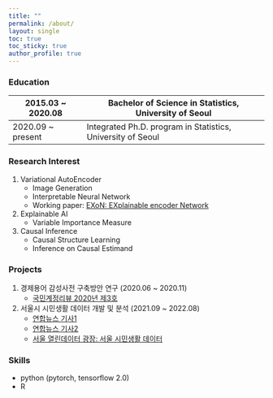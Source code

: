 ```yaml
---
title: ""
permalink: /about/
layout: single
toc: true
toc_sticky: true
author_profile: true
---
```


### Education

| 2015.03 ~ 2020.08 | Bachelor of Science in Statistics, University of Seoul     |
|-------------------|-------------------------------------------------------------|
| 2020.09 ~ present | Integrated Ph.D. program in Statistics, University of Seoul |


### Research Interest
1. Variational AutoEncoder
   - Image Generation
   - Interpretable Neural Network
   - Working paper: [EXoN: EXplainable encoder Network](https://arxiv.org/abs/2105.10867)
2. Explainable AI
   - Variable Importance Measure
3. Causal Inference
   - Causal Structure Learning
   - Inference on Causal Estimand

### Projects
1. 경제용어 감성사전 구축방안 연구 (2020.06 ~ 2020.11)
   - [국민계정리뷰 2020년 제3호](https://www.bok.or.kr/portal/bbs/P0000589/view.do?nttId=10060460&menuNo=200441&pageIndex=1)
2. 서울시 시민생활 데이터 개발 및 분석 (2021.09 ~ 2022.08)
   - [연합뉴스 기사1](https://m.yna.co.kr/view/AKR20211221171400004?section=news&site=popup_newsflash)
   - [연합뉴스 기사2](https://www.yna.co.kr/view/AKR20220828018700004?input=1195m)
   - [서울 열린데이터 광장: 서울 시민생활 데이터](https://data.seoul.go.kr/dataVisual/seoul/seoulLiving.do)

### Skills
- python (pytorch, tensorflow 2.0)
- R
